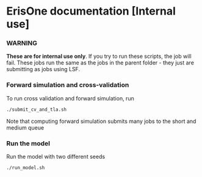 # ErisOne documentation [Internal use]

### WARNING
__These are for internal use only__. If you try to run these scripts, the job will fail. These jobs run the same as the jobs in the parent folder - they just are submitting as jobs using LSF.

### Forward simulation and cross-validation
To run cross validation and forward simulation, run
```bash
./submit_cv_and_tla.sh
```
Note that computing forward simulation submits many jobs to the short and medium queue

### Run the model
Run the model with two different seeds
```bash
./run_model.sh
```